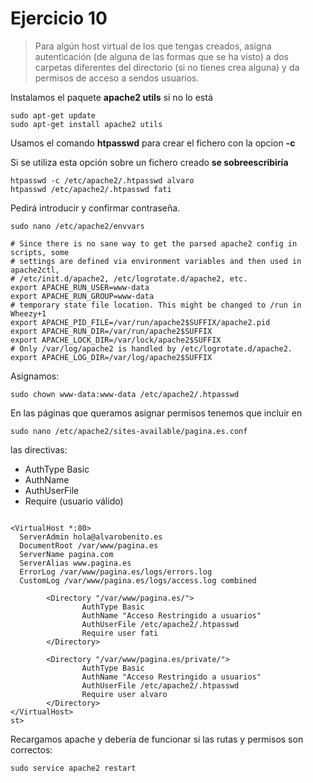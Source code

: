 # Ejercicio 10

>  Para algún host virtual de los que tengas creados, asigna autenticación (de alguna de
las formas que se ha visto) a dos carpetas diferentes del directorio (si no tienes crea
alguna) y da permisos de acceso a sendos usuarios.

Instalamos el paquete **apache2 utils** si no lo está
~~~
sudo apt-get update
sudo apt-get install apache2 utils
~~~

Usamos el comando **htpasswd** para crear el fichero con la opcion **-c**

Si se utiliza esta opción sobre un fichero creado **se sobreescribiría**

~~~
htpasswd -c /etc/apache2/.htpasswd alvaro
htpasswd /etc/apache2/.htpasswd fati
~~~

Pedirá introducir y confirmar contraseña.

~~~
sudo nano /etc/apache2/envvars
~~~

~~~
# Since there is no sane way to get the parsed apache2 config in scripts, some
# settings are defined via environment variables and then used in apache2ctl,
# /etc/init.d/apache2, /etc/logrotate.d/apache2, etc.
export APACHE_RUN_USER=www-data
export APACHE_RUN_GROUP=www-data
# temporary state file location. This might be changed to /run in Wheezy+1
export APACHE_PID_FILE=/var/run/apache2$SUFFIX/apache2.pid
export APACHE_RUN_DIR=/var/run/apache2$SUFFIX
export APACHE_LOCK_DIR=/var/lock/apache2$SUFFIX
# Only /var/log/apache2 is handled by /etc/logrotate.d/apache2.
export APACHE_LOG_DIR=/var/log/apache2$SUFFIX

~~~

Asignamos:
~~~
sudo chown www-data:www-data /etc/apache2/.htpasswd
~~~

En las páginas que queramos asignar permisos tenemos que incluir en 
~~~
sudo nano /etc/apache2/sites-available/pagina.es.conf
~~~
las directivas:
- AuthType Basic
- AuthName
- AuthUserFile
- Require (usuario válido)



~~~

<VirtualHost *:80>
  ServerAdmin hola@alvarobenito.es
  DocumentRoot /var/www/pagina.es
  ServerName pagina.com
  ServerAlias www.pagina.es
  ErrorLog /var/www/pagina.es/logs/errors.log
  CustomLog /var/www/pagina.es/logs/access.log combined

        <Directory "/var/www/pagina.es/">
                AuthType Basic
                AuthName "Acceso Restringido a usuarios"
                AuthUserFile /etc/apache2/.htpasswd
                Require user fati
        </Directory>

        <Directory "/var/www/pagina.es/private/">
                AuthType Basic
                AuthName "Acceso Restringido a usuarios"
                AuthUserFile /etc/apache2/.htpasswd
                Require user alvaro
        </Directory>
</VirtualHost>
st>
~~~

Recargamos apache y debería de funcionar si las rutas y permisos son correctos:
 
~~~
sudo service apache2 restart
~~~





